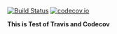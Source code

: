 [![Build Status](https://travis-ci.org/aibolik/travis_ci_integration_test.svg?branch=master)](https://travis-ci.org/aibolik/travis_ci_integration_test)
[![codecov.io](https://codecov.io/github/aibolik/travis_ci_integration_test/coverage.svg?branch=master)](https://codecov.io/github/aibolik/travis_ci_integration_test?branch=master)

**This is Test of Travis and Codecov**
